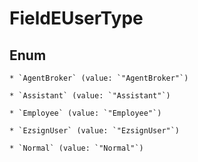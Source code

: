 
# FieldEUserType

## Enum


    * `AgentBroker` (value: `"AgentBroker"`)

    * `Assistant` (value: `"Assistant"`)

    * `Employee` (value: `"Employee"`)

    * `EzsignUser` (value: `"EzsignUser"`)

    * `Normal` (value: `"Normal"`)



